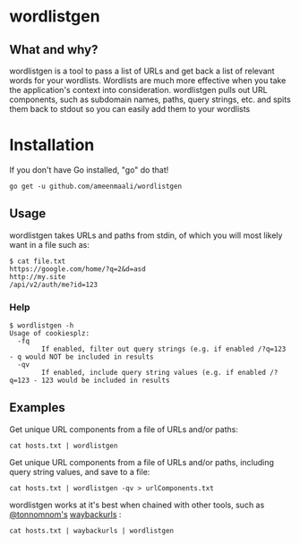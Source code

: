 # wordlistgen

## What and why?
wordlistgen is a tool to pass a list of URLs and get back a list of relevant words for your wordlists. Wordlists are much more
effective when you take the application's context into consideration. wordlistgen pulls out URL components, such as subdomain names,
paths, query strings, etc. and spits them back to stdout so you can easily add them to your wordlists

# Installation
If you don't have Go installed, "go" do that!

```go get -u github.com/ameenmaali/wordlistgen```

## Usage
wordlistgen takes URLs and paths from stdin, of which you will most likely want in a file such as:
```
$ cat file.txt
https://google.com/home/?q=2&d=asd
http://my.site
/api/v2/auth/me?id=123
```
### Help
```
$ wordlistgen -h
Usage of cookiesplz:
  -fq
    	If enabled, filter out query strings (e.g. if enabled /?q=123 - q would NOT be included in results
  -qv
    	If enabled, include query string values (e.g. if enabled /?q=123 - 123 would be included in results
```

## Examples

Get unique URL components from a file of URLs and/or paths:

`cat hosts.txt | wordlistgen`

Get unique URL components from a file of URLs and/or paths, including query string values, and save to a file:

`cat hosts.txt | wordlistgen -qv > urlComponents.txt`

wordlistgen works at it's best when chained with other tools, such as [@tonnomnom's](https://github.com/tomnomnom) [waybackurls](https://github.com/tomnomnom/waybackurls) :

`cat hosts.txt | waybackurls | wordlistgen`
